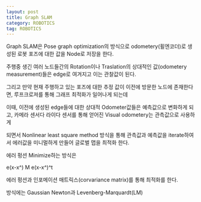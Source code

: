 ```yaml
---
layout: post
title: Graph SLAM
category: ROBOTICS
tag: ROBOTICS
---
```


 Graph SLAM은 Pose graph optimization의 방식으로 odometery(휠엔코더)로 생성된 로봇 포즈에 대한 값을 Node로 저장을 한다.

 주행중 생긴 여러 노드들간의 Rotation이나 Traslation의 상대적인 값(odometery measurement)들은 edge로 여겨지고 이는 관찰값이 된다.

 그리고 만약 현재 주행하고 있는 포즈에 대한 추정 값이 이전에 방문한 노드에 존재한다면, 루프크로져를 통해 그래프 최적화가 일어나게 되는데

 이때, 이전에 생성된 edge들에 대한 상대적 Odometer값들은 예측값으로 변화하게 되고, 카메라 센서다 라이다 센서를 통해 얻어진 Visual odometery는 관측값으로 사용하게

 되면서  Nonlinear least square method 방식을 통해 관측값과 예측값을 iterate하여서 에러값을 미니멀하게 만들어 글로벌 맵을 최적화 한다.

에러 펑션 Minimize하는 방식은

e(x-x^) M e(x-x^)^t

에러 펑션과 인포메이션 매트릭스(corvariance matrix)를 통해 최적화를 한다.

방식에는 Gaussian Newton과 Levenberg-Marquardt(LM)
